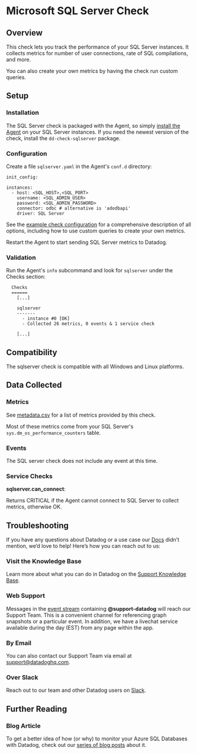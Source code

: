# Microsoft SQL Server Check

## Overview

This check lets you track the performance of your SQL Server instances. It collects metrics for number of user connections, rate of SQL compilations, and more.

You can also create your own metrics by having the check run custom queries.

## Setup
### Installation

The SQL Server check is packaged with the Agent, so simply [install the Agent](https://app.datadoghq.com/account/settings#agent) on your SQL Server instances. If you need the newest version of the check, install the `dd-check-sqlserver` package.

### Configuration

Create a file `sqlserver.yaml` in the Agent's `conf.d` directory:

```
init_config:

instances:
  - host: <SQL_HOST>,<SQL_PORT>
    username: <SQL_ADMIN_USER>
    password: <SQL_ADMIN_PASSWORD>
    connector: odbc # alternative is 'adodbapi'
    driver: SQL Server
```

See the [example check configuration](https://github.com/DataDog/integrations-core/blob/master/sqlserver/conf.yaml.example) for a comprehensive description of all options, including how to use custom queries to create your own metrics.

Restart the Agent to start sending SQL Server metrics to Datadog.

### Validation

Run the Agent's `info` subcommand and look for `sqlserver` under the Checks section:

```
  Checks
  ======
    [...]

    sqlserver
    -------
      - instance #0 [OK]
      - Collected 26 metrics, 0 events & 1 service check

    [...]
```

## Compatibility

The sqlserver check is compatible with all Windows and Linux platforms.

## Data Collected
### Metrics

See [metadata.csv](https://github.com/DataDog/integrations-core/blob/master/sqlserver/metadata.csv) for a list of metrics provided by this check.

Most of these metrics come from your SQL Server's `sys.dm_os_performance_counters` table.

### Events
The SQL server check does not include any event at this time.

### Service Checks

**sqlserver.can_connect**:

Returns CRITICAL if the Agent cannot connect to SQL Server to collect metrics, otherwise OK.

## Troubleshooting

If you have any questions about Datadog or a use case our [Docs](https://docs.datadoghq.com/) didn’t mention, we’d love to help! Here’s how you can reach out to us:

### Visit the Knowledge Base

Learn more about what you can do in Datadog on the [Support Knowledge Base](https://datadog.zendesk.com/agent/).

### Web Support

Messages in the [event stream](https://app.datadoghq.com/event/stream) containing **@support-datadog** will reach our Support Team. This is a convenient channel for referencing graph snapshots or a particular event. In addition, we have a livechat service available during the day (EST) from any page within the app.

### By Email

You can also contact our Support Team via email at [support@datadoghq.com](mailto:support@datadoghq.com).

### Over Slack

Reach out to our team and other Datadog users on [Slack](http://chat.datadoghq.com/).

## Further Reading
### Blog Article
To get a better idea of how (or why) to monitor your Azure SQL Databases with Datadog, check out our [series of blog posts](https://www.datadoghq.com/blog/monitor-azure-sql-databases-datadog/) about it.
